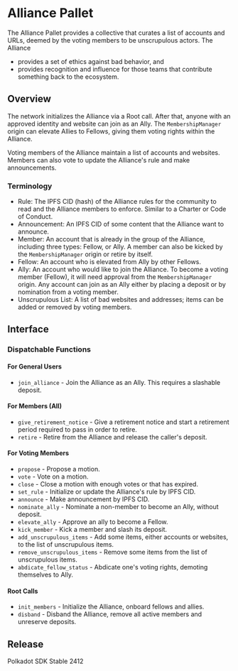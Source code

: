 # Alliance Pallet

The Alliance Pallet provides a collective that curates a list of accounts and URLs, deemed by
the voting members to be unscrupulous actors. The Alliance

- provides a set of ethics against bad behavior, and
- provides recognition and influence for those teams that contribute something back to the
  ecosystem.

## Overview

The network initializes the Alliance via a Root call. After that, anyone with an approved
identity and website can join as an Ally. The `MembershipManager` origin can elevate Allies to
Fellows, giving them voting rights within the Alliance.

Voting members of the Alliance maintain a list of accounts and websites. Members can also vote
to update the Alliance's rule and make announcements.

### Terminology

- Rule: The IPFS CID (hash) of the Alliance rules for the community to read and the Alliance
  members to enforce. Similar to a Charter or Code of Conduct.
- Announcement: An IPFS CID of some content that the Alliance want to announce.
- Member: An account that is already in the group of the Alliance, including three types:
  Fellow, or Ally. A member can also be kicked by the `MembershipManager` origin
  or retire by itself.
- Fellow: An account who is elevated from Ally by other Fellows.
- Ally: An account who would like to join the Alliance. To become a voting member (Fellow), it
  will need approval from the `MembershipManager` origin. Any account can join as an Ally either
  by placing a deposit or by nomination from a voting member.
- Unscrupulous List: A list of bad websites and addresses; items can be added or removed by
  voting members.

## Interface

### Dispatchable Functions

#### For General Users

- `join_alliance` - Join the Alliance as an Ally. This requires a slashable deposit.

#### For Members (All)

- `give_retirement_notice` - Give a retirement notice and start a retirement period required to
  pass in order to retire.
- `retire` - Retire from the Alliance and release the caller's deposit.

#### For Voting Members

- `propose` - Propose a motion.
- `vote` - Vote on a motion.
- `close` - Close a motion with enough votes or that has expired.
- `set_rule` - Initialize or update the Alliance's rule by IPFS CID.
- `announce` - Make announcement by IPFS CID.
- `nominate_ally` - Nominate a non-member to become an Ally, without deposit.
- `elevate_ally` - Approve an ally to become a Fellow.
- `kick_member` - Kick a member and slash its deposit.
- `add_unscrupulous_items` - Add some items, either accounts or websites, to the list of
  unscrupulous items.
- `remove_unscrupulous_items` - Remove some items from the list of unscrupulous items.
- `abdicate_fellow_status` - Abdicate one's voting rights, demoting themselves to Ally.

#### Root Calls

- `init_members` - Initialize the Alliance, onboard fellows and allies.
- `disband` - Disband the Alliance, remove all active members and unreserve deposits.


## Release

Polkadot SDK Stable 2412
